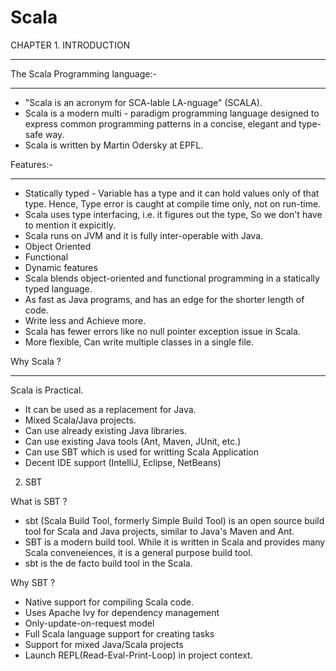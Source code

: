 # Scala

CHAPTER 1. INTRODUCTION
***********************

The Scala Programming language:- 
*******************************

* "Scala is an acronym for SCA-lable LA-nguage" (SCALA).
* Scala is a  modern multi - paradigm programming language designed to express common programming patterns in a concise, elegant and 
type-safe way.
* Scala is written by Martin Odersky at EPFL.

Features:-
********

* Statically typed - Variable has a type and it can hold values only of that type. Hence, Type error is caught at compile time only,
not on run-time.
* Scala uses type interfacing, i.e. it figures out the type, So we don't have to mention it expicitly.
* Scala runs on JVM and it is fully inter-operable with Java.
* Object Oriented
* Functional 
* Dynamic features
* Scala blends object-oriented and functional programming in a statically typed language.
* As fast as Java programs, and has an edge for the shorter length of code.
* Write less and Achieve more.
* Scala has fewer errors like no null pointer exception issue in Scala.
* More flexible, Can write multiple classes in a single file.

Why Scala ?
*********

Scala is Practical.

* It can be used as a replacement for Java.
* Mixed Scala/Java projects.
* Can use already existing Java libraries.
* Can use existing Java tools (Ant, Maven, JUnit, etc.)
* Can use SBT which is used for writting Scala Application
* Decent IDE support (IntelliJ, Eclipse, NetBeans)


2. SBT

What is SBT ?

* sbt (Scala Build Tool, formerly Simple Build Tool) is an open source build tool for Scala and Java projects, similar to Java's 
Maven and Ant.
* SBT is a modern build tool. While it is written in Scala and provides many Scala conveneiences, it is a general purpose build tool.
* sbt is the de facto build tool in the Scala.

Why SBT ?

* Native support for compiling Scala code.
* Uses Apache Ivy for dependency management
* Only-update-on-request model
* Full Scala language support for creating tasks
* Support for mixed Java/Scala projects
* Launch REPL(Read-Eval-Print-Loop) in project context.

